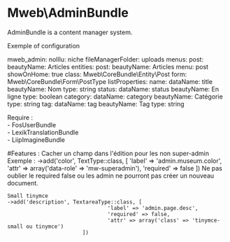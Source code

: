 # Mweb\AdminBundle

AdminBundle is a content manager system.

Exemple of configuration

mweb_admin:
    noIllu: niche
    fileManagerFolder: uploads
    menus:
        post:
            beautyName: Articles
    entities:
        post:
            beautyName: Articles
            menu: post
            showOnHome: true
            class: Mweb\CoreBundle\Entity\Post
            form: Mweb\CoreBundle\Form\PostType
            listProperties:
                name:
                    dataName: title
                    beautyName: Nom
                    type: string
                status:
                     dataName: status
                     beautyName: En ligne
                     type: boolean
                category:
                     dataName: category
                     beautyName: Catégorie
                     type: string
                tag:
                     dataName: tag
                     beautyName: Tag
                     type: string
     
Require : <br />
    - FosUserBundle<br />
    - LexikTranslationBundle<br />
    - LiipImagineBundle
    
    
#Features : 
    Cacher un champ dans l'édition pour les non super-admin
    Exemple :
     ->add('color', TextType::class, [
            'label' => 'admin.museum.color',
            'attr' => array('data-role' => 'mw-superadmin'),
            'required' => false
    ])
    Ne pas oublier le required false ou les admin ne pourront pas créer un nouveau document.
    
    
    Small tinymce 
    ->add('description', TextareaType::class, [
                                    'label' => 'admin.page.desc',
                                    'required' => false,
                                    'attr' => array('class' => 'tinymce-small ou tinymce')
                            ])